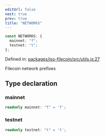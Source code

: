 ```yaml
---
editUrl: false
next: true
prev: true
title: "NETWORKS"
---
```


```ts
const NETWORKS: {
  mainnet: "f";
  testnet: "t";
};
```

Defined in: [packages/iso-filecoin/src/utils.js:27](https://github.com/hugomrdias/filecoin/blob/main/packages/iso-filecoin/src/utils.js#L27)

Filecoin network prefixes

## Type declaration

### mainnet

```ts
readonly mainnet: "f" = 'f';
```

### testnet

```ts
readonly testnet: "t" = 't';
```
